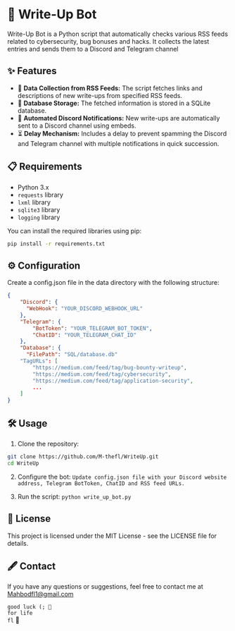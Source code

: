# 📝 Write-Up Bot

Write-Up Bot is a Python script that automatically checks various RSS feeds related to cybersecurity, bug bonuses and hacks. It collects the latest entries and sends them to a Discord and Telegram channel

## ✨ Features

- 📡 **Data Collection from RSS Feeds:** The script fetches links and descriptions of new write-ups from specified RSS feeds.
- 💾 **Database Storage:** The fetched information is stored in a SQLite database.
- 🚀 **Automated Discord Notifications:** New write-ups are automatically sent to a Discord channel using embeds.
- ⏳ **Delay Mechanism:** Includes a delay to prevent spamming the Discord and Telegram channel with multiple notifications in quick succession.

## 📋 Requirements

- Python 3.x
- `requests` library
- `lxml` library
- `sqlite3` library
- `logging` library

You can install the required libraries using pip:

```bash
pip install -r requirements.txt
```


## ⚙️ Configuration
Create a config.json file in the data directory with the following structure:

```json
{
    "Discord": {
      "WebHook": "YOUR_DISCORD_WEBHOOK_URL"
    },
    "Telegram": {
        "BotToken": "YOUR_TELEGRAM_BOT_TOKEN",
        "ChatID": "YOUR_TELEGRAM_CHAT_ID"
    },
    "Database": {
      "FilePath": "SQL/database.db"
    "TagURLs": [
        "https://medium.com/feed/tag/bug-bounty-writeup",
        "https://medium.com/feed/tag/cybersecurity",
        "https://medium.com/feed/tag/application-security",
        ...
    ]
}
```
## 🛠️ Usage
1. Clone the repository:
```bash
git clone https://github.com/M-thefl/WriteUp.git
cd WriteUp
```
2. Configure the bot:
`Update config.json file with your Discord website address, Telegram BotToken, ChatID and RSS feed URLs.`

3. Run the script:
`python write_up_bot.py`
   
## 📄 License

This project is licensed under the MIT License - see the LICENSE file for details.

## 🖋 Contact
If you have any questions or suggestions, feel free to contact me at Mahbodfl1@gmail.com

``good luck (; 🌙``<br />
``for life``<br />
``fl``
🚀


